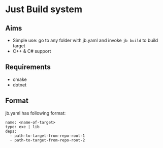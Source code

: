 # Just Build system
## Aims
- Simple use: go to any folder with jb.yaml and invoke `jb build` to build target
- C++ & C# support

## Requirements
- cmake
- dotnet

## Format
jb.yaml has following format:

```
name: <name-of-target>
type: exe | lib
deps:
  - path-to-target-from-repo-root-1
  - path-to-target-from-repo-root-2
```
